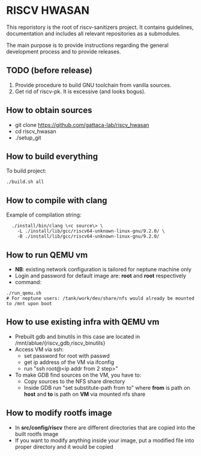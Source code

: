 # RISCV HWASAN

This reporistory is the root of riscv-sanitizers project. It contains
guidelines, documentation and includes all relevant repositories as a
submodules.

The main purpose is to provide instructions regarding the general development
process and to provide releases.


## TODO (before release)

1. Provide procedure to build GNU toolchain from vanilla sources.
1. Get rid of riscv-pk. It is excessive (and looks bogus).

## How to obtain sources

* git clone https://github.com/gattaca-lab/riscv_hwasan
* cd riscv_hwasan
* ./setup_git

## How to build everything

To build project:

```
./build.sh all
```

## How to compile with clang

Example of compilation string:

```
  ./install/bin/clang \<c source\> \
    -L ./install/lib/gcc/riscv64-unknown-linux-gnu/9.2.0/ \
    -B ./install/lib/gcc/riscv64-unknown-linux-gnu/9.2.0/
```

## How to run QEMU vm

* **NB**: existing network configuration is tailored for neptune machine only
* Login and password for default image are: **root** and **root** respectively
* command:
```
./run_qemu.sh
# For neptune users: /tank/work/dev/share/nfs would already be mounted to /mnt upon boot
```

## How to use existing infra with QEMU vm

* Prebuilt gdb and binutils in this case are located in /mnt/ablue/{riscv_gdb,riscv_binutils}
* Access VM via ssh:
  - set password for root with passwd
  - get ip address of the VM via ifconfig
  - run "ssh root@\<ip addr from 2 step\>"
* To make GDB find sources on the VM, you have to:
  - Copy sources to the NFS share directory
  - Inside GDB run "set substitute-path from to" where **from** is path on
  **host** and **to** is path on **VM** via mounted nfs share
  

## How to modify rootfs image
* In **src/config/riscv** there are different directories that are copied into the built rootfs image
* If you want to modify anything inside your image, put a modified file into proper directory and it would be copied

